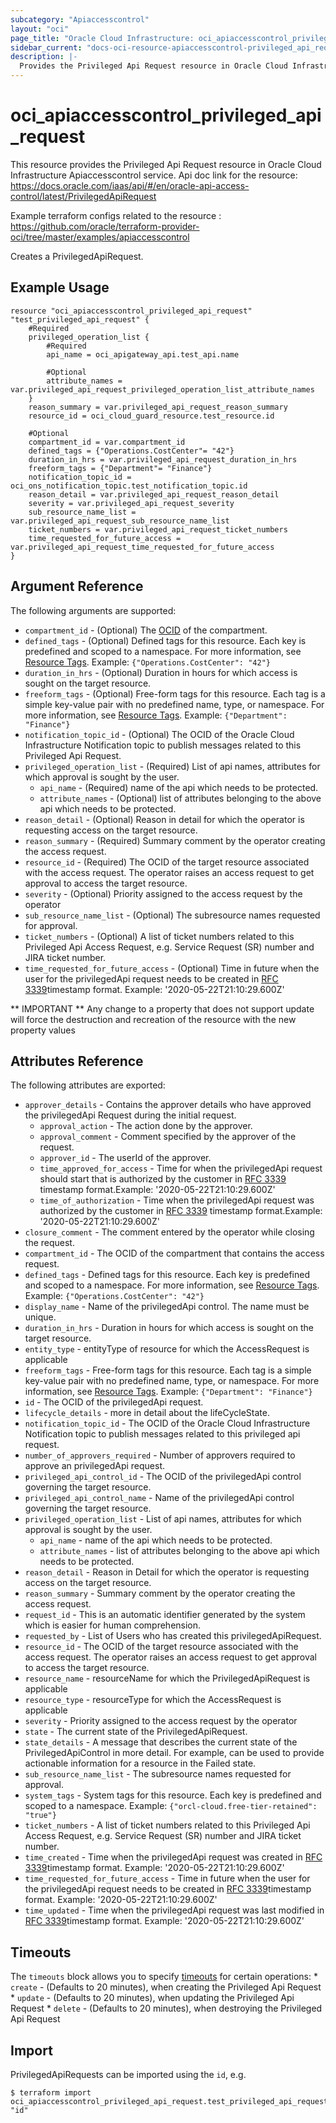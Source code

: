 ```yaml
---
subcategory: "Apiaccesscontrol"
layout: "oci"
page_title: "Oracle Cloud Infrastructure: oci_apiaccesscontrol_privileged_api_request"
sidebar_current: "docs-oci-resource-apiaccesscontrol-privileged_api_request"
description: |-
  Provides the Privileged Api Request resource in Oracle Cloud Infrastructure Apiaccesscontrol service
---
```


# oci_apiaccesscontrol_privileged_api_request
This resource provides the Privileged Api Request resource in Oracle Cloud Infrastructure Apiaccesscontrol service.
Api doc link for the resource: https://docs.oracle.com/iaas/api/#/en/oracle-api-access-control/latest/PrivilegedApiRequest

Example terraform configs related to the resource : https://github.com/oracle/terraform-provider-oci/tree/master/examples/apiaccesscontrol

Creates a PrivilegedApiRequest.


## Example Usage

```hcl
resource "oci_apiaccesscontrol_privileged_api_request" "test_privileged_api_request" {
	#Required
	privileged_operation_list {
		#Required
		api_name = oci_apigateway_api.test_api.name

		#Optional
		attribute_names = var.privileged_api_request_privileged_operation_list_attribute_names
	}
	reason_summary = var.privileged_api_request_reason_summary
	resource_id = oci_cloud_guard_resource.test_resource.id

	#Optional
	compartment_id = var.compartment_id
	defined_tags = {"Operations.CostCenter"= "42"}
	duration_in_hrs = var.privileged_api_request_duration_in_hrs
	freeform_tags = {"Department"= "Finance"}
	notification_topic_id = oci_ons_notification_topic.test_notification_topic.id
	reason_detail = var.privileged_api_request_reason_detail
	severity = var.privileged_api_request_severity
	sub_resource_name_list = var.privileged_api_request_sub_resource_name_list
	ticket_numbers = var.privileged_api_request_ticket_numbers
	time_requested_for_future_access = var.privileged_api_request_time_requested_for_future_access
}
```

## Argument Reference

The following arguments are supported:

* `compartment_id` - (Optional) The [OCID](https://docs.cloud.oracle.com/iaas/Content/General/Concepts/identifiers.htm) of the compartment.
* `defined_tags` - (Optional) Defined tags for this resource. Each key is predefined and scoped to a namespace. For more information, see [Resource Tags](https://docs.cloud.oracle.com/iaas/Content/General/Concepts/resourcetags.htm).  Example: `{"Operations.CostCenter": "42"}` 
* `duration_in_hrs` - (Optional) Duration in hours for which access is sought on the target resource.
* `freeform_tags` - (Optional) Free-form tags for this resource. Each tag is a simple key-value pair with no predefined name, type, or namespace. For more information, see [Resource Tags](https://docs.cloud.oracle.com/iaas/Content/General/Concepts/resourcetags.htm).  Example: `{"Department": "Finance"}` 
* `notification_topic_id` - (Optional) The OCID of the Oracle Cloud Infrastructure Notification topic to publish messages related to this Privileged Api Request.
* `privileged_operation_list` - (Required) List of api names, attributes for which approval is sought by the user. 
	* `api_name` - (Required) name of the api which needs to be protected.
	* `attribute_names` - (Optional) list of attributes belonging to the above api which needs to be protected.
* `reason_detail` - (Optional) Reason in detail for which the operator is requesting access on the target resource.
* `reason_summary` - (Required) Summary comment by the operator creating the access request.
* `resource_id` - (Required) The OCID of the target resource associated with the access request. The operator raises an access request to get approval to access the target resource. 
* `severity` - (Optional) Priority assigned to the access request by the operator
* `sub_resource_name_list` - (Optional) The subresource names requested for approval.
* `ticket_numbers` - (Optional) A list of ticket numbers related to this Privileged Api Access Request, e.g. Service Request (SR) number and JIRA ticket number. 
* `time_requested_for_future_access` - (Optional) Time in future when the user for the privilegedApi request needs to be created in [RFC 3339](https://tools.ietf.org/html/rfc3339)timestamp format. Example: '2020-05-22T21:10:29.600Z' 


** IMPORTANT **
Any change to a property that does not support update will force the destruction and recreation of the resource with the new property values

## Attributes Reference

The following attributes are exported:

* `approver_details` - Contains the approver details who have approved the privilegedApi Request during the initial request.
	* `approval_action` - The action done by the approver.
	* `approval_comment` - Comment specified by the approver of the request.
	* `approver_id` - The userId of the approver.
	* `time_approved_for_access` - Time for when the privilegedApi request should start that is authorized by the customer in [RFC 3339](https://tools.ietf.org/html/rfc3339) timestamp format.Example: '2020-05-22T21:10:29.600Z' 
	* `time_of_authorization` - Time when the privilegedApi request was authorized by the customer in [RFC 3339](https://tools.ietf.org/html/rfc3339) timestamp format.Example: '2020-05-22T21:10:29.600Z' 
* `closure_comment` - The comment entered by the operator while closing the request.
* `compartment_id` - The OCID of the compartment that contains the access request.
* `defined_tags` - Defined tags for this resource. Each key is predefined and scoped to a namespace. For more information, see [Resource Tags](https://docs.cloud.oracle.com/iaas/Content/General/Concepts/resourcetags.htm).  Example: `{"Operations.CostCenter": "42"}` 
* `display_name` - Name of the privilegedApi control. The name must be unique.
* `duration_in_hrs` - Duration in hours for which access is sought on the target resource.
* `entity_type` - entityType of resource for which the AccessRequest is applicable
* `freeform_tags` - Free-form tags for this resource. Each tag is a simple key-value pair with no predefined name, type, or namespace. For more information, see [Resource Tags](https://docs.cloud.oracle.com/iaas/Content/General/Concepts/resourcetags.htm).  Example: `{"Department": "Finance"}` 
* `id` - The OCID of the privilegedApi request.
* `lifecycle_details` - more in detail about the lifeCycleState.
* `notification_topic_id` - The OCID of the Oracle Cloud Infrastructure Notification topic to publish messages related to this privileged api request.
* `number_of_approvers_required` - Number of approvers required to approve an privilegedApi request.
* `privileged_api_control_id` - The OCID of the privilegedApi control governing the target resource.
* `privileged_api_control_name` - Name of the privilegedApi control governing the target resource.
* `privileged_operation_list` - List of api names, attributes for which approval is sought by the user. 
	* `api_name` - name of the api which needs to be protected.
	* `attribute_names` - list of attributes belonging to the above api which needs to be protected.
* `reason_detail` - Reason in Detail for which the operator is requesting access on the target resource.
* `reason_summary` - Summary comment by the operator creating the access request.
* `request_id` - This is an automatic identifier generated by the system which is easier for human comprehension.
* `requested_by` - List of Users who has created this privilegedApiRequest. 
* `resource_id` - The OCID of the target resource associated with the access request. The operator raises an access request to get approval to access the target resource. 
* `resource_name` - resourceName for which the PrivilegedApiRequest is applicable
* `resource_type` - resourceType for which the AccessRequest is applicable
* `severity` - Priority assigned to the access request by the operator
* `state` - The current state of the PrivilegedApiRequest.
* `state_details` - A message that describes the current state of the PrivilegedApiControl in more detail. For example, can be used to provide actionable information for a resource in the Failed state. 
* `sub_resource_name_list` - The subresource names requested for approval.
* `system_tags` - System tags for this resource. Each key is predefined and scoped to a namespace.  Example: `{"orcl-cloud.free-tier-retained": "true"}` 
* `ticket_numbers` - A list of ticket numbers related to this Privileged Api Access Request, e.g. Service Request (SR) number and JIRA ticket number. 
* `time_created` - Time when the privilegedApi request was created in [RFC 3339](https://tools.ietf.org/html/rfc3339)timestamp format. Example: '2020-05-22T21:10:29.600Z' 
* `time_requested_for_future_access` - Time in future when the user for the privilegedApi request needs to be created in [RFC 3339](https://tools.ietf.org/html/rfc3339)timestamp format. Example: '2020-05-22T21:10:29.600Z' 
* `time_updated` - Time when the privilegedApi request was last modified in [RFC 3339](https://tools.ietf.org/html/rfc3339)timestamp format. Example: '2020-05-22T21:10:29.600Z' 

## Timeouts

The `timeouts` block allows you to specify [timeouts](https://registry.terraform.io/providers/oracle/oci/latest/docs/guides/changing_timeouts) for certain operations:
	* `create` - (Defaults to 20 minutes), when creating the Privileged Api Request
	* `update` - (Defaults to 20 minutes), when updating the Privileged Api Request
	* `delete` - (Defaults to 20 minutes), when destroying the Privileged Api Request


## Import

PrivilegedApiRequests can be imported using the `id`, e.g.

```
$ terraform import oci_apiaccesscontrol_privileged_api_request.test_privileged_api_request "id"
```

